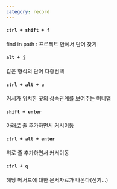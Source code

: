 ```yaml
---
category: record
---
```

#### `ctrl + shift + f`
find in path : 프로젝트 안에서 단어 찾기

#### `alt + j`
같은 형식의 단어 다중선택

#### `ctrl + alt + u`
커서가 위치한 곳의 상속관계를 보여주는 미니맵

#### `shift + enter`
아래로 줄 추가하면서 커서이동

#### `ctrl + alt + enter`
위로 줄 추가하면서 커서이동

#### `ctrl + q`
해당 메서드에 대한 문서자료가 나온다(신기...)
